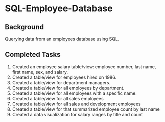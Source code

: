 # SQL-Employee-Database



## Background

Querying data from an employees database using SQL.



## Completed Tasks

1. Created an employee salary table/view: employee number, last name, first name, sex, and salary.
2. Created a table/view for employees hired on 1986.
3. Created a table/view for department managers.
4. Created a table/view for all employees by department.
5. Created a table/view for all employees with a specific name.
6. Created a table/view for all sales employees
7. Created a table/view for all sales and development employees
8. Created a table/view for that summarized employee count by last name
9. Created a data visualization for salary ranges by title and count 

